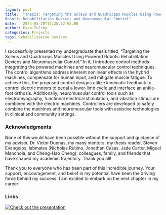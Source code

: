 ```yaml
---
layout: post
title:  "Thesis: Targeting the Soleus and Quadriceps Muscles Using Powered
Robotic Rehabilitation Devices and Neuromuscular Control"
date:   2024-05-20T14:25:52-05:00
author: Evan Tulsky
categories: Projects
tags: Rehabilitative Devices
---
```


I successfully presented my undergraduate thesis titled, “Targeting the Soleus and Quadriceps Muscles Using Powered
Robotic Rehabilitation Devices and Neuromuscular Control.” In it, I introduce control methods integrating the powered machines and neuromuscular control techniques. The control algorithms address inherent nonlinear effects in the hybrid machines, compensate for human input, and mitigate muscle fatigue. To achieve this, the proposed control designs utilize kinematic feedback to control electric motors to pedal a lower-limb cycle and interface an ankle-foot orthosis. Additionally, neuromuscular control tools such as electromyography, functional electrical stimulation, and vibration stimuli are combined with the electric machines. Controllers are developed to safely combine the machines and neuromuscular tools with assistive technologies in clinical and community settings.

### Acknowledgments 
None of this would have been possible without the support and guidance of my advisor, Dr. Victor Duenas, my many mentors, my thesis reader, Steven Evangelos, labmates (Nicholas Rubino, Jonathan Casas, Jade Carter, Miguel Manchola, and Cheng-Hao Cheng), colleagues, family, and friends that have shaped my academic trajectory. Thank you all!

Thank you to everyone who has been part of this incredible journey. Your support, encouragement, and belief in my potential have been the driving force behind my success. I am excited to embark on the next chapter in my career!

### Links
<a href="//bencentra.com/assets/images/falcon9_large.jpg" data-lightbox="falcon9-large" data-title="Check out the Falcon 9 from SpaceX">
  <img src="//bencentra.com/assets/images/falcon9_small.jpg" title="Check out the presentation">
</a>
